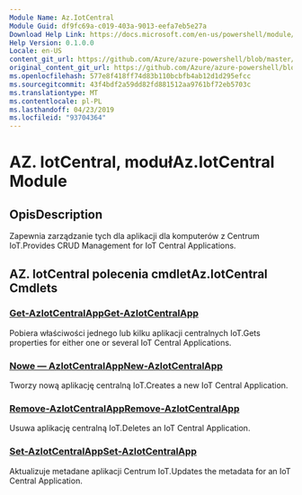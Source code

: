 ```yaml
---
Module Name: Az.IotCentral
Module Guid: df9fc69a-c019-403a-9013-eefa7eb5e27a
Download Help Link: https://docs.microsoft.com/en-us/powershell/module/az.iotcentral
Help Version: 0.1.0.0
Locale: en-US
content_git_url: https://github.com/Azure/azure-powershell/blob/master/src/IotCentral/IotCentral/help/Az.IotCentral.md
original_content_git_url: https://github.com/Azure/azure-powershell/blob/master/src/IotCentral/IotCentral/help/Az.IotCentral.md
ms.openlocfilehash: 577e8f418ff74d83b110bcbfb4ab12d1d295efcc
ms.sourcegitcommit: 43f4bdf2a59dd82fd881512aa9761bf72eb5703c
ms.translationtype: MT
ms.contentlocale: pl-PL
ms.lasthandoff: 04/23/2019
ms.locfileid: "93704364"
---
```

# <span data-ttu-id="2da09-101">AZ. IotCentral, moduł</span><span class="sxs-lookup"><span data-stu-id="2da09-101">Az.IotCentral Module</span></span>
## <span data-ttu-id="2da09-102">Opis</span><span class="sxs-lookup"><span data-stu-id="2da09-102">Description</span></span>
<span data-ttu-id="2da09-103">Zapewnia zarządzanie tych dla aplikacji dla komputerów z Centrum IoT.</span><span class="sxs-lookup"><span data-stu-id="2da09-103">Provides CRUD Management for IoT Central Applications.</span></span>

## <span data-ttu-id="2da09-104">AZ. IotCentral polecenia cmdlet</span><span class="sxs-lookup"><span data-stu-id="2da09-104">Az.IotCentral Cmdlets</span></span>
### [<span data-ttu-id="2da09-105">Get-AzIotCentralApp</span><span class="sxs-lookup"><span data-stu-id="2da09-105">Get-AzIotCentralApp</span></span>](Get-AzIotCentralApp.md)
<span data-ttu-id="2da09-106">Pobiera właściwości jednego lub kilku aplikacji centralnych IoT.</span><span class="sxs-lookup"><span data-stu-id="2da09-106">Gets properties for either one or several IoT Central Applications.</span></span>

### [<span data-ttu-id="2da09-107">Nowe — AzIotCentralApp</span><span class="sxs-lookup"><span data-stu-id="2da09-107">New-AzIotCentralApp</span></span>](New-AzIotCentralApp.md)
<span data-ttu-id="2da09-108">Tworzy nową aplikację centralną IoT.</span><span class="sxs-lookup"><span data-stu-id="2da09-108">Creates a new IoT Central Application.</span></span>

### [<span data-ttu-id="2da09-109">Remove-AzIotCentralApp</span><span class="sxs-lookup"><span data-stu-id="2da09-109">Remove-AzIotCentralApp</span></span>](Remove-AzIotCentralApp.md)
<span data-ttu-id="2da09-110">Usuwa aplikację centralną IoT.</span><span class="sxs-lookup"><span data-stu-id="2da09-110">Deletes an IoT Central Application.</span></span>

### [<span data-ttu-id="2da09-111">Set-AzIotCentralApp</span><span class="sxs-lookup"><span data-stu-id="2da09-111">Set-AzIotCentralApp</span></span>](Set-AzIotCentralApp.md)
<span data-ttu-id="2da09-112">Aktualizuje metadane aplikacji Centrum IoT.</span><span class="sxs-lookup"><span data-stu-id="2da09-112">Updates the metadata for an IoT Central Application.</span></span>

